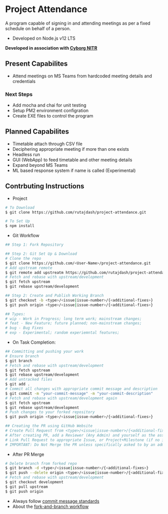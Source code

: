 # Project Attendance

A program capable of signing in and attending meetings as per a fixed schedule on behalf of a person.

- Developed on Node.js v12 LTS

**Developed in association with [Cyborg NITR](https://github.com/CYBORG-NIT-ROURKELA/)**

## Present Capabilites

- Attend meetings on MS Teams from hardcoded meeting details and credentials

### Next Steps

- Add mocha and chai for unit testing
- Setup PM2 environment configration
- Create EXE files to control the program

## Planned Capabilites

- Timetable attach through CSV file
- Deciphering appropriate meeting if more than one exists
- Headless run
- GUI (WebApp) to feed timetable and other meeting details
- Expand beyond MS Teams
- ML based response system if name is called (Experimental)

## Contrbuting Instructions

- Project

```bash
# To Download
$ git clone https://github.com/rutajdash/project-attendance.git

# To Set Up
$ npm install
```

- Git Workflow

```bash
## Step 1: Fork Repository

## Step 2: Git Set Up & Download
# Clone the repo
$ git clone https://github.com/<User-Name>/project-attendance.git
# Add upstream remote
$ git remote add upstreatm https://github.com/rutajdash/project-attendance.git
# Fetch and rebase with upstream/development
$ git fetch upstream
$ git rebase upstream/development

## Step 2: Create and Publish Working Branch
$ git checkout -b <type>/<issue|issue-number>/{<additional-fixes>}
$ git push origin <type>/<issue|issue-number>/{<additional-fixes>}

## Types:
# wip - Work in Progress; long term work; mainstream changes;
# feat - New Feature; future planned; non-mainstream changes;
# bug - Bug Fixes
# exp - Experimental; random experiemntal features;
```

- On Task Completion:

```bash
## Committing and pushing your work
# Ensure branch
$ git branch
# Fetch and rebase with upstream/development
$ git fetch upstream
$ git rebase upstream/development
# Add untracked files
$ git add .
# Commit all changes with appropriate commit message and description
$ git commit -m "your-commit-message" -m "your-commit-description"
# Fetch and rebase with upstream/development again
$ git fetch upstream
$ git rebase upstream/development
# Push changes to your forked repository
$ git push origin <type>/<issue|issue-number>/{<additional-fixes>}

## Creating the PR using GitHub Website
# Create Pull Request from <type>/<issue|issue-number>/{<additional-fixes>} branch in your forked repository to the development branch in the upstream repository
# After creating PR, add a Reviewer (Any Admin) and yourself as the assignee
# Link Pull Request to appropriate Issue, or Project+Milestone (if no issue created)
# IMPORTANT: Do Not Merge the PR unless specifically asked to by an admin.
```

- After PR Merge

```bash
# Delete branch from forked repo
$ git branch -d <type>/<issue|issue-number>/{<additional-fixes>}
$ git push --delete origin <type>/<issue|issue-number>/{<additional-fixes>}
# Fetch and rebase with upstream/development
$ git checkout development
$ git pull upstream
$ git push origin
```

- Always follow [commit message standards](https://chris.beams.io/posts/git-commit/)
- About the [fork-and-branch workflow](https://blog.scottlowe.org/2015/01/27/using-fork-branch-git-workflow/)

